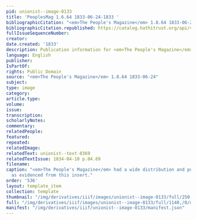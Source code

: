 ```yaml
---
pid: unionist--image-0133
title: 'PeoplesMag 1.6.64 1833-06-24-1833 '
bibliographicCitation: "<em>The People's Magazine</em> 1.8.64 1833-06-24"
bibliographicCitation.republished: https://catalog.hathitrust.org/api/volumes/oclc/6497679.html
fullIssueSequenceNumber: 
creator: 
date.created: '1833'
description: Publication information for <em>The People's Magazine</em>
language: English
publisher: 
IsPartOf: 
rights: Public Domain
source: "<em>The People's Magazine</em> 1.8.64 1833-06-24"
subject: 
type: image
category: 
article.type: 
volume: 
issue: 
transcription: 
scholarlyNotes: 
commentary: 
relatedPeople: 
featured: 
repeated: 
relatedImage: 
relatedText: unionist--text-0369
relatedTextIssue: 1834-04-10 p.04.69
filename: 
caption: "<em>The People's Magazine</em> had a wide distribution and publication network,
  as evidenced from this insert."
order: '536'
layout: template_item
collection: template
thumbnail: "/img/derivatives/iiif/images/unionist--image-0133/full/250,/0/default.jpg"
full: "/img/derivatives/iiif/images/unionist--image-0133/full/1140,/0/default.jpg"
manifest: "/img/derivatives/iiif/unionist--image-0133/manifest.json"
---
```

